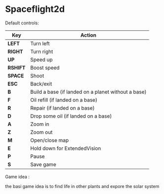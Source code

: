 # Spaceflight2d

Default controls:

|Key|Action|
| --- | --- |
|**LEFT**|Turn left|
|**RIGHT**|Turn right|
|**UP**|Speed up|
|**RSHIFT**|Boost speed|
|**SPACE**|Shoot|
|**ESC**|Back/exit|
|**B**|Build a base (if landed on a planet without a base)|
|**F**|Oil refill (if landed on a base)|
|**R**|Repair (if landed on a base)|
|**D**|Drop some oil (if landed on a base)|
|**A**|Zoom in|
|**Z**|Zoom out|
|**M**|Open/close map|
|**E**|Hold down for ExtendedVision|
|**P**|Pause|
|**S**|Save game|


Game idea :

the basi game idea is to find life in other plants and expore the solar system 
